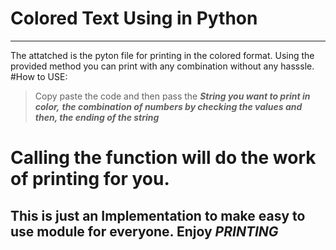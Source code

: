 # Colored Text Using in Python
---
The  attatched is the pyton file for printing in the colored format.
Using the provided method you can print with any combination without any hasssle.
#How to USE:
> Copy paste the code and then pass the ***String you want to print in color,*** 
> ***the combination of numbers by checking the values and then, the ending of the string***
# Calling the function will do the work of printing for you.
This is just an Implementation to make easy to use module for everyone.
Enjoy ***PRINTING***
---